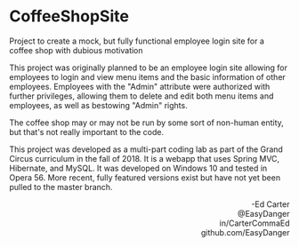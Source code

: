 # CoffeeShopSite
Project to create a mock, but fully functional employee login site for a coffee shop with dubious motivation

This project was originally planned to be an employee login site allowing for employees to login and view menu items and the basic information of other employees. Employees with the "Admin" attribute were authorized with further privileges, allowing them to delete and edit both menu items and employees, as well as bestowing "Admin" rights. 

The coffee shop may or may not be run by some sort of non-human entity, but that's not really important to the code.

This project was developed as a multi-part coding lab as part of the Grand Circus curriculum in the fall of 2018. It is a webapp that uses Spring MVC, Hibernate, and MySQL. It was developed on Windows 10 and tested in Opera 56. More recent, fully featured versions exist but have not yet been pulled to the master branch.

<div align="right">-Ed Carter</div> 
<div align="right">@EasyDanger</div>
<div align="right">in/CarterCommaEd </div>
<div align="right">github.com/EasyDanger</div>
